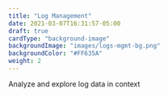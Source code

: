 ```yaml
---
title: "Log Management"
date: 2021-03-07T16:31:57-05:00
draft: true
cardType: "background-image"
backgroundImage: "images/logs-mgmt-bg.png"
backgroundColor: "#FF635A"
weight: 2
---
```

Analyze and explore log data in context
